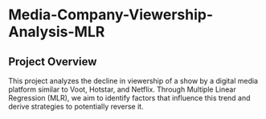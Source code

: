 # Media-Company-Viewership-Analysis-MLR
## Project Overview

This project analyzes the decline in viewership of a show by a digital media platform similar to Voot, Hotstar, and Netflix. Through Multiple Linear Regression (MLR), we aim to identify factors that influence this trend and derive strategies to potentially reverse it.
